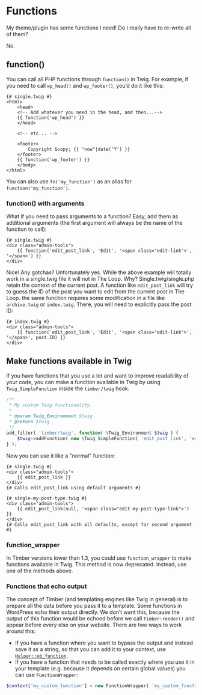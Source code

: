 # Functions

My theme/plugin has some functions I need! Do I really have to re-write all of them?

No.

## function()

You can call all PHP functions through `function()` in Twig. For example, if you need to call `wp_head()` and `wp_footer()`, you’d do it like this:

```twig
{# single.twig #}
<html>
	<head>
	<!-- Add whatever you need in the head, and then...-->
	{{ function('wp_head') }}
	</head>

	<!-- etc... -->

	<footer>
		Copyright &copy; {{ "now"|date('Y') }}
	</footer>
	{{ function('wp_footer') }}
	</body>
</html>
```

You can also use `fn('my_function')` as an alias for `function('my_function')`.

### function() with arguments

What if you need to pass arguments to a function? Easy, add them as additional arguments (the first argument will always be the name of the function to call):

```twig
{# single.twig #}
<div class="admin-tools">
	{{ function('edit_post_link', 'Edit', '<span class="edit-link">', '</span>') }}
</div>
```

Nice! Any gotchas? Unfortunately yes. While the above example will totally work in a single.twig file it will not in The Loop. Why? Single.twig/single.php retain the context of the current post. A function like `edit_post_link` will try to guess the ID of the post you want to edit from the current post in The Loop. the same function requires some modification in a file like `archive.twig` or `index.twig`. There, you will need to explicitly pass the post ID:

```twig
{# index.twig #}
<div class="admin-tools">
	{{ function('edit_post_link', 'Edit', '<span class="edit-link">', '</span>', post.ID) }}
</div>
```

## Make functions available in Twig

If you have functions that you use a lot and want to improve readability of your code, you can make a function available in Twig by using `Twig_SimpleFunction` inside the `timber/twig` hook.

```php
/**
 * My custom Twig functionality.
 *
 * @param Twig_Environment $twig
 * @return $twig
 */
add_filter( 'timber/twig', function( \Twig_Environment $twig ) {
	$twig->addFunction( new \Twig_SimpleFunction( 'edit_post_link', 'edit_post_link' ) );
} );
```

Now you can use it like a "normal" function:

```twig
{# single.twig #}
<div class="admin-tools">
    {{ edit_post_link }}
</div>
{# Calls edit_post_link using default arguments #}

{# single-my-post-type.twig #}
<div class="admin-tools">
    {{ edit_post_link(null, '<span class="edit-my-post-type-link">') }}
</div>
{# Calls edit_post_link with all defaults, except for second argument #}
```

### function_wrapper

In Timber versions lower than 1.3, you could use `function_wrapper` to make functions available in Twig. This method is now deprecated. Instead, use one of the methods above.

### Functions that echo output

The concept of Timber (and templating engines like Twig in general) is to prepare all the data before you pass it to a template. Some functions in WordPress echo their output directly. We don’t want this, because the output of this function would be echoed before we call `Timber:render()` and appear before every else on your website. There are two ways to work around this:

- If you have a function where you want to bypass the output and instead save it as a string, so that you can add it to your context, use [`Helper::ob_function`](http://timber.github.io/timber/#ob_function).
- If you have a function that needs to be called exactly where you use it in your template (e.g. because it depends on certain global values) you can use `FunctionWrapper`:

```php
$context['my_custom_function'] = new FunctionWrapper( 'my_custom_function', $array_of_arguments );
```
